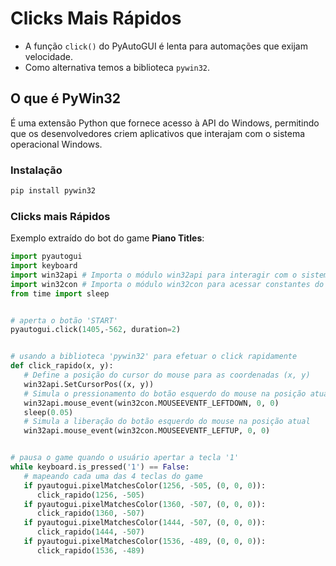 # Clicks Mais Rápidos


- A função `click()` do PyAutoGUI é lenta para automações que exijam velocidade.
- Como alternativa temos a biblioteca `pywin32`.


## O que é PyWin32


É uma extensão Python que fornece acesso à API do Windows, permitindo que os desenvolvedores criem aplicativos que interajam com o sistema operacional Windows.


### Instalação


```bash
pip install pywin32
```


### Clicks mais Rápidos


Exemplo extraído do bot do game **Piano Titles**:
```python
import pyautogui
import keyboard
import win32api # Importa o módulo win32api para interagir com o sistema Windows
import win32con # Importa o módulo win32con para acessar constantes do Windows
from time import sleep


# aperta o botão 'START'
pyautogui.click(1405,-562, duration=2)


# usando a biblioteca 'pywin32' para efetuar o click rapidamente
def click_rapido(x, y):
   # Define a posição do cursor do mouse para as coordenadas (x, y)
   win32api.SetCursorPos((x, y))
   # Simula o pressionamento do botão esquerdo do mouse na posição atual
   win32api.mouse_event(win32con.MOUSEEVENTF_LEFTDOWN, 0, 0)
   sleep(0.05)
   # Simula a liberação do botão esquerdo do mouse na posição atual
   win32api.mouse_event(win32con.MOUSEEVENTF_LEFTUP, 0, 0)


# pausa o game quando o usuário apertar a tecla '1'
while keyboard.is_pressed('1') == False:
   # mapeando cada uma das 4 teclas do game
   if pyautogui.pixelMatchesColor(1256, -505, (0, 0, 0)):
      click_rapido(1256, -505)
   if pyautogui.pixelMatchesColor(1360, -507, (0, 0, 0)):
      click_rapido(1360, -507)
   if pyautogui.pixelMatchesColor(1444, -507, (0, 0, 0)):
      click_rapido(1444, -507)
   if pyautogui.pixelMatchesColor(1536, -489, (0, 0, 0)):
      click_rapido(1536, -489)
```